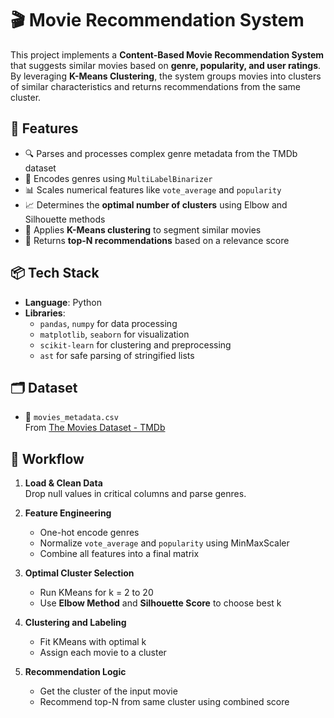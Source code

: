 # 🎬 Movie Recommendation System

This project implements a **Content-Based Movie Recommendation System** that suggests similar movies based on **genre, popularity, and user ratings**. By leveraging **K-Means Clustering**, the system groups movies into clusters of similar characteristics and returns recommendations from the same cluster.

## 🚀 Features

- 🔍 Parses and processes complex genre metadata from the TMDb dataset
- 🧮 Encodes genres using `MultiLabelBinarizer`
- 📊 Scales numerical features like `vote_average` and `popularity`
- 📈 Determines the **optimal number of clusters** using Elbow and Silhouette methods
- 🧠 Applies **K-Means clustering** to segment similar movies
- 🎯 Returns **top-N recommendations** based on a relevance score
## 📦 Tech Stack

- **Language**: Python
- **Libraries**: 
  - `pandas`, `numpy` for data processing
  - `matplotlib`, `seaborn` for visualization
  - `scikit-learn` for clustering and preprocessing
  - `ast` for safe parsing of stringified lists

## 🗂 Dataset

- 📁 `movies_metadata.csv`  
  From [The Movies Dataset - TMDb](https://www.kaggle.com/datasets/rounakbanik/the-movies-dataset)

## 🔧 Workflow

1. **Load & Clean Data**  
   Drop null values in critical columns and parse genres.

2. **Feature Engineering**  
   - One-hot encode genres  
   - Normalize `vote_average` and `popularity` using MinMaxScaler  
   - Combine all features into a final matrix

3. **Optimal Cluster Selection**  
   - Run KMeans for k = 2 to 20  
   - Use **Elbow Method** and **Silhouette Score** to choose best k

4. **Clustering and Labeling**  
   - Fit KMeans with optimal k  
   - Assign each movie to a cluster

5. **Recommendation Logic**  
   - Get the cluster of the input movie  
   - Recommend top-N from same cluster using combined score


